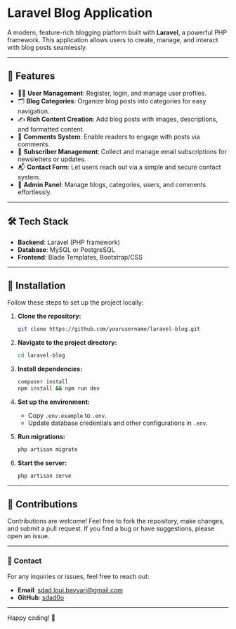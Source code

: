 # Laravel Blog Application

A modern, feature-rich blogging platform built with **Laravel**, a powerful PHP framework. This application allows users to create, manage, and interact with blog posts seamlessly.

---

## 🚀 Features

- 🧑‍💻 **User Management**: Register, login, and manage user profiles.
- 🗂️ **Blog Categories**: Organize blog posts into categories for easy navigation.
- ✍️ **Rich Content Creation**: Add blog posts with images, descriptions, and formatted content.
- 💬 **Comments System**: Enable readers to engage with posts via comments.
- 📧 **Subscriber Management**: Collect and manage email subscriptions for newsletters or updates.
- 📬 **Contact Form**: Let users reach out via a simple and secure contact system.
- 🔧 **Admin Panel**: Manage blogs, categories, users, and comments effortlessly.

---

## 🛠️ Tech Stack

- **Backend**: Laravel (PHP framework)
- **Database**: MySQL or PostgreSQL
- **Frontend**: Blade Templates, Bootstrap/CSS

---

## 📝 Installation

Follow these steps to set up the project locally:

1. **Clone the repository:**
   ```bash
   git clone https://github.com/yourusername/laravel-blog.git
   ```

2. **Navigate to the project directory:**
   ```bash
   cd laravel-blog
   ```

3. **Install dependencies:**
   ```bash
   composer install
   npm install && npm run dev
   ```

4. **Set up the environment:**
   - Copy `.env.example` to `.env`.
   - Update database credentials and other configurations in `.env`.

5. **Run migrations:**
   ```bash
   php artisan migrate
   ```

6. **Start the server:**
   ```bash
   php artisan serve
   ```

---

## 🤝 Contributions

Contributions are welcome! Feel free to fork the repository, make changes, and submit a pull request. If you find a bug or have suggestions, please open an issue.

---
### 📌 Contact

For any inquiries or issues, feel free to reach out:

- **Email**: sdad.loui.bayyari@gmail.com
- **GitHub**: [sdad0o](https://github.com/sdad0o)

---

Happy coding! 🎉
